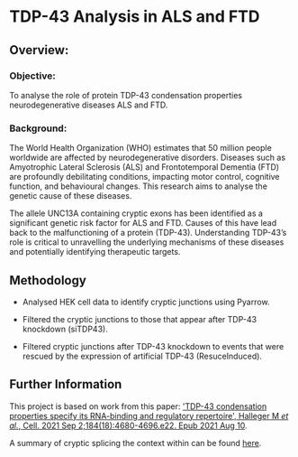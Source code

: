 # TDP-43 Analysis in ALS and FTD

## Overview: 

### Objective: 

To analyse the role of protein TDP-43 condensation properties neurodegenerative diseases ALS and FTD. 

### Background: 

The World Health Organization (WHO) estimates that 50 million people worldwide are affected by neurodegenerative disorders. Diseases such as Amyotrophic Lateral Sclerosis (ALS) and Frontotemporal Dementia (FTD) are profoundly debilitating conditions, impacting motor control, cognitive function, and behavioural changes. This research aims to analyse the genetic cause of these diseases. 

The allele UNC13A containing cryptic exons has been identified as a significant genetic risk factor for ALS and FTD. Causes of this have lead back to the malfunctioning of a protein (TDP-43). Understanding TDP-43’s role is critical to unravelling the underlying mechanisms of these diseases and potentially identifying therapeutic targets.

## Methodology

- Analysed HEK cell data to identify cryptic junctions using Pyarrow. 

- Filtered the cryptic junctions to those that appear after TDP-43 knockdown (siTDP43). 

- Filtered cryptic junctions after TDP-43 knockdown to events that were rescued by the expression of  artificial TDP-43 (ResuceInduced).

## Further Information

This project is based on work from this paper: ['TDP-43 condensation properties specify its RNA-binding and regulatory repertoire', Halleger M *et al.*, Cell. 2021 Sep 2;184(18):4680-4696.e22.  Epub 2021 Aug 10](https://pubmed.ncbi.nlm.nih.gov/34380047/).

A summary of cryptic splicing the context within  can be found [here](https://www.thesciencebreaker.org/breaks/neurobiology/solving-a-decade-long-mystery-neurons-hold-the-key-to-rare-neurological-diseases).
